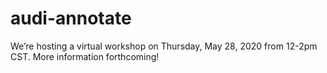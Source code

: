 # audi-annotate
We’re hosting a virtual workshop on Thursday, May 28, 2020 from 12-2pm CST. More information forthcoming!
